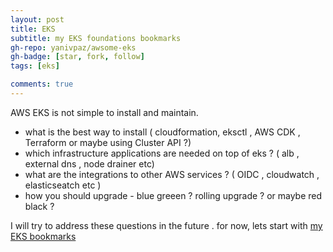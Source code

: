 ```yaml
---
layout: post
title: EKS 
subtitle: my EKS foundations bookmarks
gh-repo: yanivpaz/awsome-eks
gh-badge: [star, fork, follow]
tags: [eks]

comments: true
---
```


AWS EKS is not simple to install and maintain.   
*  what is the best way to install ( cloudformation, eksctl , AWS CDK , Terraform or maybe using Cluster API ?) 
*  which infrastructure applications are needed  on top of eks ? ( alb , external dns , node drainer etc) 
*  what are the integrations to other AWS services ? ( OIDC , cloudwatch , elasticseatch etc ) 
*  how you should upgrade - blue greeen ? rolling upgrade ? or maybe red black ?

I will try to address these questions in the future .
for now, lets start with [my EKS bookmarks](https://github.com/yanivpaz/awesome-eks/blob/master/README.md)
